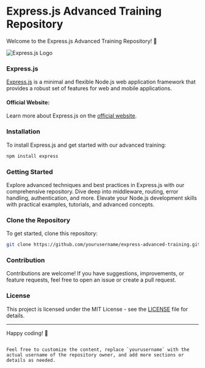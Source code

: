 # Express.js Advanced Training Repository

Welcome to the Express.js Advanced Training Repository! 🎉

![Express.js Logo](https://expressjs.com/images/express-facebook-share.png)

### Express.js

[Express.js](https://expressjs.com/) is a minimal and flexible Node.js web application framework that provides a robust set of features for web and mobile applications.

#### Official Website:
Learn more about Express.js on the [official website](https://expressjs.com/).

### Installation

To install Express.js and get started with our advanced training:

```bash
npm install express
```

### Getting Started

Explore advanced techniques and best practices in Express.js with our comprehensive repository. Dive deep into middleware, routing, error handling, authentication, and more. Elevate your Node.js development skills with practical examples, tutorials, and advanced concepts.

### Clone the Repository

To get started, clone this repository:

```bash
git clone https://github.com/yourusername/express-advanced-training.git
```

### Contribution

Contributions are welcome! If you have suggestions, improvements, or feature requests, feel free to open an issue or create a pull request.

### License

This project is licensed under the MIT License - see the [LICENSE](LICENSE) file for details.

---

Happy coding! 🚀
```

Feel free to customize the content, replace `yourusername` with the actual username of the repository owner, and add more sections or details as needed.
